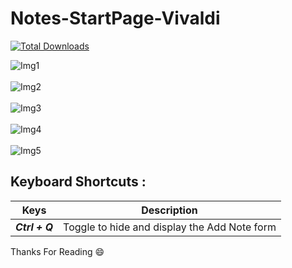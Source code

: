 # Notes-StartPage-Vivaldi

[![Total Downloads](https://img.shields.io/github/downloads/mrakesh0608/Notes-StartPage-Vivaldi/total.svg?style=for-the-badge)](https://github.com/mrakesh0608/Notes-StartPage-Vivaldi/releases)

![Img1](https://user-images.githubusercontent.com/101246871/221579703-5be6db21-d935-42a8-8806-aeee3772e261.jpeg)
<br />
<br />
![Img2](https://user-images.githubusercontent.com/101246871/221579729-86d66165-0042-4ef6-8f30-ceb890f88479.jpeg)
<br />
<br />
![Img3](https://user-images.githubusercontent.com/101246871/221579722-360113bb-be15-40e4-ad69-d1235f10ce80.jpeg)
<br />
<br />
![Img4](https://user-images.githubusercontent.com/101246871/221579719-92a4072d-4149-48d0-9402-88392997b421.jpeg)
<br />
<br />
![Img5](https://user-images.githubusercontent.com/101246871/221579716-fb3dd78a-3f28-4ca5-a054-f10302de4416.jpeg)

## Keyboard Shortcuts :

Keys | Description
------------ | -------------
***Ctrl + Q***  | Toggle to hide and display the Add Note form

Thanks For Reading :smile:
